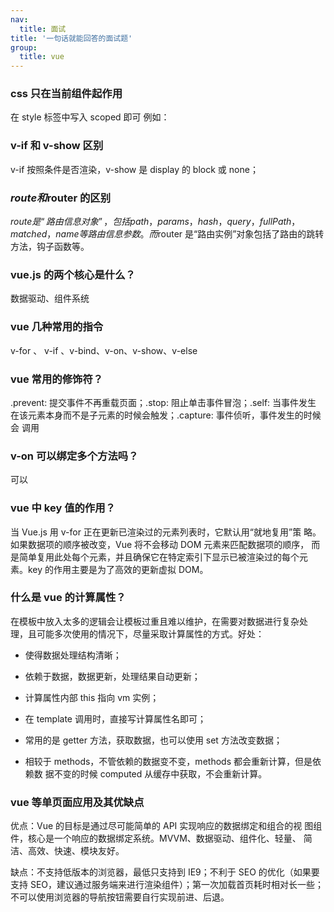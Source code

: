 ```yaml
---
nav:
  title: 面试
title: '一句话就能回答的面试题'
group:
  title: vue
---
```


### css 只在当前组件起作用

在 style 标签中写入 scoped 即可 例如：<style scoped></style>

### v-if 和 v-show 区别

v-if 按照条件是否渲染，v-show 是 display 的 block 或 none；

### $route 和$router 的区别

$route 是“路由信息对象”，包括 path，params，hash，query，fullPath，
matched，name 等路由信息参数。而$router 是“路由实例”对象包括了路由的跳转
方法，钩子函数等。

### vue.js 的两个核心是什么？

数据驱动、组件系统

### vue 几种常用的指令

v-for 、 v-if 、v-bind、v-on、v-show、v-else

### vue 常用的修饰符？

.prevent: 提交事件不再重载页面；.stop: 阻止单击事件冒泡；.self: 当事件发生
在该元素本身而不是子元素的时候会触发；.capture: 事件侦听，事件发生的时候会
调用

### v-on 可以绑定多个方法吗？

可以

### vue 中 key 值的作用？

当 Vue.js 用 v-for 正在更新已渲染过的元素列表时，它默认用“就地复用”策
略。如果数据项的顺序被改变，Vue 将不会移动 DOM 元素来匹配数据项的顺序，
而是简单复用此处每个元素，并且确保它在特定索引下显示已被渲染过的每个元
素。key 的作用主要是为了高效的更新虚拟 DOM。

### 什么是 vue 的计算属性？

在模板中放入太多的逻辑会让模板过重且难以维护，在需要对数据进行复杂处
理，且可能多次使用的情况下，尽量采取计算属性的方式。好处：

* 使得数据处理结构清晰；

* 依赖于数据，数据更新，处理结果自动更新；

* 计算属性内部 this 指向 vm 实例；

* 在 template 调用时，直接写计算属性名即可；

* 常用的是 getter 方法，获取数据，也可以使用 set 方法改变数据；

* 相较于 methods，不管依赖的数据变不变，methods 都会重新计算，但是依赖数
据不变的时候 computed 从缓存中获取，不会重新计算。

### vue 等单页面应用及其优缺点

优点：Vue 的目标是通过尽可能简单的 API 实现响应的数据绑定和组合的视
图组件，核心是一个响应的数据绑定系统。MVVM、数据驱动、组件化、轻量、
简洁、高效、快速、模块友好。

缺点：不支持低版本的浏览器，最低只支持到 IE9；不利于 SEO 的优化（如果要支持 SEO，建议通过服务端来进行渲染组件）；第一次加载首页耗时相对长一些；不可以使用浏览器的导航按钮需要自行实现前进、后退。
